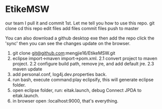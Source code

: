 # EtikeMSW
our team 
I pull it and commit 1st.
Let me tell you how to use this repo.
git clone <url>
cd this repo
edit files
add files
commit files 
push to master

You can also download a github desktop exe 
then add the repo 
click the 'sync'  then you can see the changes update on the browser.


1. git clone git@github.com:mengjie16/EtikeMSW.git
2. eclipse import->maven import->pom.xml. 
	2.1 convert project to maven project.
	2.2 configure build path, remove jre, and add default jre.
	2.3 maven update
4. add personal.conf, log4j.dev.properties back.
5. run bash, execute command:play eclipsify, this will generate eclipse folder.
6. open eclipse folder, run: eitak.launch, debug Connect JPDA to eitak.launch.
7. in browser open :localhost:9000, that's everything.
